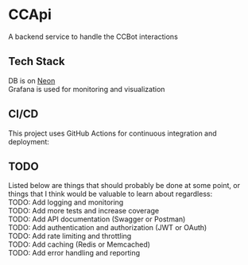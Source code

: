 # CCApi

A backend service to handle the CCBot interactions

## Tech Stack

DB is on [Neon](https://console.neon.tech/app/org-orange-surf-07093034/projects)  
Grafana is used for monitoring and visualization

## CI/CD

This project uses GitHub Actions for continuous integration and deployment:

## TODO

Listed below are things that should probably be done at some point, or things that I think would be valuable to learn
about regardless:  
TODO: Add logging and monitoring  
TODO: Add more tests and increase coverage  
TODO: Add API documentation (Swagger or Postman)  
TODO: Add authentication and authorization (JWT or OAuth)  
TODO: Add rate limiting and throttling  
TODO: Add caching (Redis or Memcached)  
TODO: Add error handling and reporting
